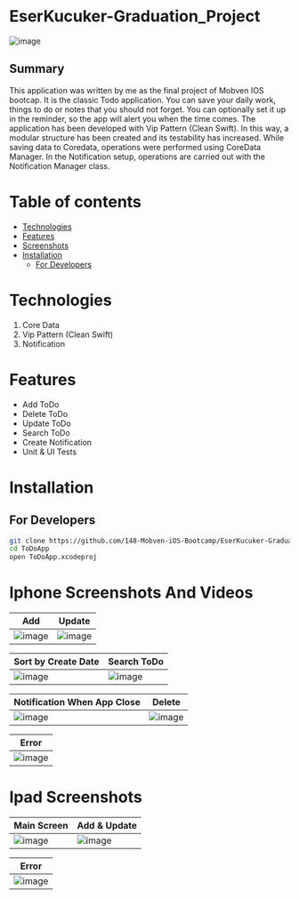 # EserKucuker-Graduation_Project
![image](https://github.com/148-Mobven-iOS-Bootcamp/EserKucuker_Graduation_Project_Vip-Mvvm_Version/blob/developer/Readme/Ekran%20Resmi%202022-02-12%2012.17.26.png)

## Summary
This application was written by me as the final project of Mobven IOS bootcap. It is the classic Todo application. 
You can save your daily work, things to do or notes that you should not forget. You can optionally set it up in the reminder, so the app will alert you when the time comes. 
The application has been developed with Vip Pattern (Clean Swift). In this way, a modular structure has been created and its testability has increased. 
While saving data to Coredata, operations were performed using CoreData Manager. In the Notification setup, operations are carried out with the Notification Manager class.

Table of contents
=================

<!--ts-->
   * [Technologies](#technologies)
   * [Features](#features)
   * [Screenshots](#screenshots)
   * [Installation](#installation)
      *  [For Developers](#for-developers)
<!--te-->

Technologies
============
1. Core Data
2. Vip Pattern (Clean Swift)
3. Notification

Features
========
+ Add ToDo
+ Delete ToDo
+ Update ToDo
+ Search ToDo
+ Create Notification
+ Unit & UI Tests

Installation
============


## For Developers
```bash 
git clone https://github.com/148-Mobven-iOS-Bootcamp/EserKucuker-Graduation_Project.git
cd ToDoApp
open ToDoApp.xcodeproj
```

Iphone Screenshots  And Videos
===========
| Add  |  Update |
| ----------- | ------------ |
| ![image](https://github.com/148-Mobven-iOS-Bootcamp/EserKucuker-Graduation_Project/blob/Readme/Readme/Add.gif) | ![image](https://github.com/148-Mobven-iOS-Bootcamp/EserKucuker-Graduation_Project/blob/Readme/Readme/Update.gif) |

| Sort by Create Date | Search ToDo | 
| ------------------- | ------------ | 
| ![image](https://github.com/148-Mobven-iOS-Bootcamp/EserKucuker-Graduation_Project/blob/Readme/Readme/sorted.gif)  | ![image](https://github.com/148-Mobven-iOS-Bootcamp/EserKucuker-Graduation_Project/blob/Readme/Readme/Search.gif) | 

| Notification When App Close | Delete |
| ------------ |  ----------- | 
 ![image](https://github.com/148-Mobven-iOS-Bootcamp/EserKucuker-Graduation_Project/blob/Readme/Readme/Notification.gif) | ![image](https://github.com/148-Mobven-iOS-Bootcamp/EserKucuker-Graduation_Project/blob/Readme/Readme/Delete.gif) | 

| Error | 
| ----------- | 
| ![image](https://github.com/148-Mobven-iOS-Bootcamp/EserKucuker-Graduation_Project/blob/Readme/Readme/Error.gif) | 

Ipad Screenshots
===========

| Main Screen | Add & Update |
| ----------- | ------------ |
| ![image](https://github.com/148-Mobven-iOS-Bootcamp/EserKucuker-Graduation_Project/blob/Readme/Readme/IpadScreen.png) | ![image](https://github.com/148-Mobven-iOS-Bootcamp/EserKucuker-Graduation_Project/blob/Readme/Readme/IpadAdd.png) |

| Error | 
| ----------- | 
| ![image](https://github.com/148-Mobven-iOS-Bootcamp/EserKucuker-Graduation_Project/blob/Readme/Readme/IpadError.png) | 
